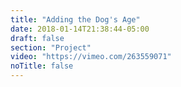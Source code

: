 ```yaml
---
title: "Adding the Dog's Age"
date: 2018-01-14T21:38:44-05:00
draft: false
section: "Project"
video: "https://vimeo.com/263559071"
noTitle: false
---
```


